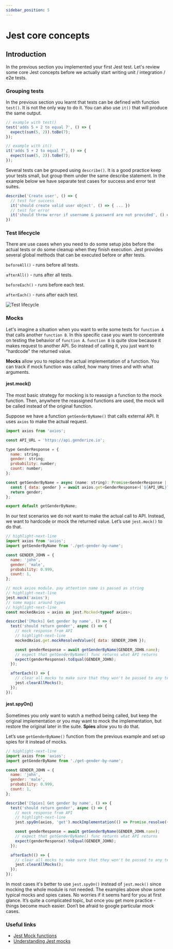 ```yaml
---
sidebar_position: 5
---
```

# Jest core concepts

## Introduction

In the previous section you implemented your first Jest test. Let's review some core Jest concepts before we actually start writing unit / integration / e2e tests.

### Grouping tests

In the previous section you learnt that tests can be defined with function `test()`. It is not the only way to do it. You can also use `it()` that will produce the same output.

```js
// example with test()
test('adds 5 + 2 to equal 7', () => {
  expect(sum(5, 2)).toBe(7);
});

// example with it()
it('adds 5 + 2 to equal 7', () => {
  expect(sum(5, 2)).toBe(7);
});
```

Several tests can be grouped using `describe()`. It is a good practice keep your tests small, but group them under the same describe statement. In the example below we have separate test cases for success and error test suites.

```js
describe('Create user', () => {
  // test for success
  it('should create valid user object', () => { ... })
  // test for error
  it('should throw error if username & password are not provided', () => { ... })
})
```

### Test lifecycle

There are use cases when you need to do some setup jobs before the actual tests or do some cleanup when they finish execution. Jest provides several global methods that can be executed before or after tests.

`beforeAll()` - runs before all tests.

`afterAll()` - runs after all tests.

`beforeEach()` - runs before each test.

`afterEach()` - runs after each test.

![Test lifecycle](/img/5-jest-core-concepts.png)

### Mocks

Let's imagine a situation when you want to write some tests for `function A` that calls another `function B`. In this specific case you want to concentrate on testing the behavior of `function A`. `function B` is quite slow because it makes request to another API. So instead of calling it, you just want to "hardcode" the returned value.

**Mocks** allow you to replace the actual implementation of a function. You can track if mock function was called, how many times and with what arguments.
#### jest.mock()

The most basic strategy for mocking is to reassign a function to the mock function. Then, anywhere the reassigned functions are used, the mock will be called instead of the original function.

Suppose we have a function `getGenderByName()` that calls external API. It uses `axios` to make the actual request.

```js title="/src/jest-core-concepts/example-1/get-gender-by-name.ts"
import axios from 'axios';

const API_URL = 'https://api.genderize.io';

type GenderResponse = {
  name: string;
  gender: string;
  probability: number;
  count: number;
};

const getGenderByName = async (name: string): Promise<GenderResponse | Error> => {
  const { data: gender } = await axios.get<GenderResponse>(`${API_URL}?name=${name}`);
  return gender;
};

export default getGenderByName;
```

In our test scenarios we do not want to make the actual call to API. Instead, we want to hardcode or mock the returned value. Let’s use `jest.mock()` to do that.

```js title="/src/jest-core-concepts/example-1/get-gender-by-name-mocks.test.ts"
// highlight-next-line
import axios from 'axios';
import getGenderByName from './get-gender-by-name';

const GENDER_JOHN = {
  name: 'john',
  gender: 'male',
  probability: 0.999,
  count: 1,
};

// mock axios module. pay attention name is passed as string
// highlight-next-line
jest.mock('axios');
// some magic around types
// highlight-next-line
const mockedAxios = axios as jest.Mocked<typeof axios>;

describe('[Mocks] Get gender by name', () => {
  test('should return gender', async () => {
    // mock response from API
    // highlight-next-line
    mockedAxios.get.mockResolvedValue({ data: GENDER_JOHN });

    const genderResponse = await getGenderByName(GENDER_JOHN.name);
    // expect that getGenderByName() func returns what API returns
    expect(genderResponse).toEqual(GENDER_JOHN);
  });

  afterEach(() => {
    // clear all mocks to make sure that they won't be passed to any tests out of this file
    jest.clearAllMocks();
  });
});
```

#### jest.spyOn()

Sometimes you only want to watch a method being called, but keep the original implementation or you may want to mock the implementation, but restore the original later in the suite. **Spies** allow you to do that.

Let’s use `getGenderByName()` function from the previous example and set up spies for it instead of mocks. 

```js title="/src/jest-core-concepts/example-1/get-gender-by-name-spies.test.ts"
// highlight-next-line
import axios from 'axios';
import getGenderByName from './get-gender-by-name';

const GENDER_JOHN = {
  name: 'john',
  gender: 'male',
  probability: 0.999,
  count: 1,
};

describe('[Spies] Get gender by name', () => {
  test('should return gender', async () => {
    // mock response from API
    // highlight-next-line
    jest.spyOn(axios, 'get').mockImplementation(() => Promise.resolve({ data: GENDER_JOHN }));

    const genderResponse = await getGenderByName(GENDER_JOHN.name);
    // expect that getGenderByName() func returns what API returns
    expect(genderResponse).toEqual(GENDER_JOHN);
  });

  afterEach(() => {
    // clear all mocks to make sure that they won't be passed to any tests out of this file
    jest.clearAllMocks();
  });
});
```

In most cases it's better to use `jest.spyOn()` instead of `jest.mock()` since mocking the whole module is not needed. The examples above show some typical mocks and spies cases. No worries if it seems hard for you at first glance. It’s quite a complicated topic, but once you get more practice - things become much easier. Don’t be afraid to google particular mock cases.

### Useful links

- [Jest Mock functions](https://jestjs.io/docs/mock-functions)
- [Understanding Jest mocks](https://medium.com/@rickhanlonii/understanding-jest-mocks-f0046c68e53c)